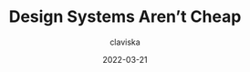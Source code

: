 ---
author: claviska
date: 2022-03-21
tags:
  - design-systems
  - meta
target_url: https://www.abeautifulsite.net/posts/design-systems-arent-cheap/
title: Design Systems Aren’t Cheap
---